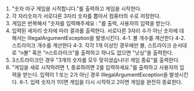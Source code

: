 1. "숫자 야구 게임을 시작합니다."를 출력하고 게임을 시작한다.
2. 각 자리숫자가 서로다른 3자리 숫자를 뽑아서 컴퓨터의 수로 저장한다.
3. 게임은 반복해서 "숫자를 입력해주세요 : "를 출력, 사용자의 입력을 받는다.
4. 입력된 세자리 숫자에 따라 결과를 출력한다. 서로다른 3자리 수가 아닌 숫자에 대해서는
 IllegalArgumentException을 발생시킨다.
    4-1. 볼 개수를 계산한다
    4-2. 스트라이크 개수를 계산한다
    4-3. 각각 1개 이상인 경우에만 볼, 스트라이크 순서대로 "n볼" 혹은 "n스트라이크"를 출력하고 하나도 없으면 "낫싱"을 출력한다.
5. 3스트라이크인 경우 "3개의 숫자를 모두 맞히셨습니다! 게임 종료"를 출력한다.
6. "게임을 새로 시작하려면 1, 종료하려면 2를 입력하세요."를 출력하고 사용자의 입력을 받는다.
 입력이 1 또는 2가 아닌 경우 IllegalArgumentException을 발생시킨다.
    6-1. 입력 숫자가 1이면 게임을 다시 시작하고 2이면 게임을 완전히 종료한다.